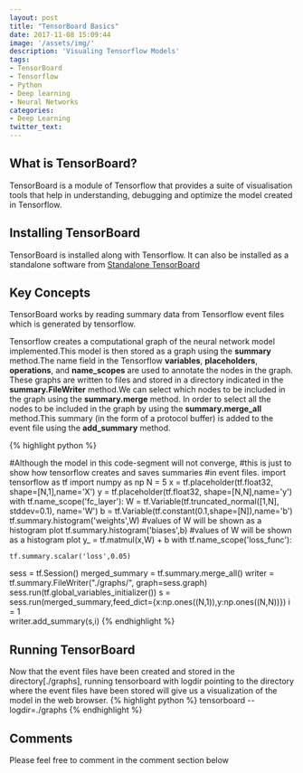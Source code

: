 ```yaml
---
layout: post
title: "TensorBoard Basics"
date: 2017-11-08 15:09:44
image: '/assets/img/'
description: 'Visualing Tensorflow Models'
tags:
- TensorBoard
- Tensorflow
- Python
- Deep learning
- Neural Networks
categories:
- Deep Learning
twitter_text:
---
```


## What is TensorBoard?

TensorBoard is a module of Tensorflow that provides a suite of visualisation tools that help in understanding, debugging and optimize the model created in Tensorflow.

## Installing TensorBoard

TensorBoard is installed along with Tensorflow.
It can also be installed as a standalone software from [Standalone TensorBoard](https://github.com/dmlc/tensorboard)

## Key Concepts

TensorBoard works by reading summary data from Tensorflow event files which is generated by tensorflow.

Tensorflow creates a computational graph of the neural network model implemented.This model is then stored as a graph using the **summary** method.The name field in the Tensorflow **variables**, **placeholders**, **operations**, and **name_scopes** are used to annotate the nodes in the graph. These graphs are written to files and stored in a directory indicated in the **summary.FileWriter** method.We can select which nodes to be included in the graph using the **summary.merge** method. In order to select all the nodes to be included in the graph by using the **summary.merge_all** method.This summary (in the form of a protocol buffer) is added to the event file using the **add_summary** method.

{% highlight python %}

#Although the model in this code-segment will not converge, 
#this is just to show how tensorflow creates and saves summaries 
#in event files.
import tensorflow as tf
import numpy as np
N = 5
x = tf.placeholder(tf.float32, shape=[N,1],name='X') 
y = tf.placeholder(tf.float32, shape=[N,N],name='y') 
with tf.name_scope('fc_layer'):
    W = tf.Variable(tf.truncated_normal([1,N], stddev=0.1), name='W')
    b = tf.Variable(tf.constant(0.1,shape=[N]),name='b')
    tf.summary.histogram('weights',W) #values of W will be shown as a histogram plot
    tf.summary.histogram('biases',b) #values of W will be shown as a histogram plot
    y_ = tf.matmul(x,W) + b
with tf.name_scope('loss_func'):    
    
    tf.summary.scalar('loss',0.05)


sess = tf.Session()
merged_summary = tf.summary.merge_all()
writer = tf.summary.FileWriter("./graphs/", graph=sess.graph)
sess.run(tf.global_variables_initializer())
s = sess.run(merged_summary,feed_dict={x:np.ones((N,1)),y:np.ones((N,N))})
i = 1  
writer.add_summary(s,i)
{% endhighlight %}

## Running TensorBoard

Now that the event files have been created and stored in the directory[./graphs], running tensorboard with logdir pointing to the directory where the event files have been stored will give us a visualization of the model in the web browser.
{% highlight python %}
tensorboard --logdir=./graphs
{% endhighlight %}
## Comments

Please feel free to comment in the comment section below